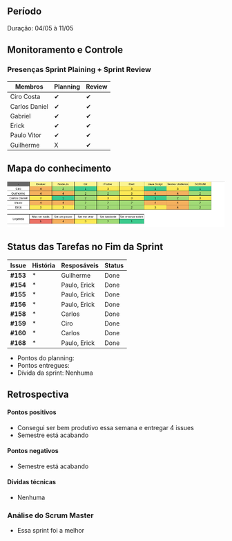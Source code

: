 ## Período
Duração: 04/05 à 11/05

## Monitoramento e Controle
### Presenças Sprint Plaining + Sprint Review
| Membros  |  Planning  |Review  |
| ------------------- | ------------------- |------------------- |
|  Ciro Costa |   ✔  |   ✔  |
|  Carlos Daniel |  ✔  |  ✔  |
|  Gabriel |  ✔  |  ✔  |
|  Erick |  ✔  |  ✔  |
|  Paulo Vitor | ✔ |  ✔  |
|  Guilherme  | X | ✔ |

## Mapa do conhecimento  

![Mapa do conhecimento](../../assets/MapaConhecimentoSprint11.png)


## Status das Tarefas no Fim da Sprint
| **Issue** | **História** | **Resposáveis** | **Status** |
|--|--|--|--|
|**#153**| * | Guilherme | Done |
|**#154**| * | Paulo, Erick | Done |
|**#155**| * | Paulo, Erick | Done |
|**#156**| * | Paulo, Erick | Done | 
|**#158**| * | Carlos | Done | 
|**#159**| * | Ciro | Done  |    
|**#160**| * | Carlos | Done |
|**#168**| * | Paulo, Erick | Done  |

- Pontos do planning: 
- Pontos entregues: 
- Dívida da sprint: Nenhuma

## Retrospectiva
#### Pontos positivos
- Consegui ser bem produtivo essa semana e entregar 4 issues
- Semestre está acabando

#### Pontos negativos
- Semestre está acabando


#### Dívidas técnicas
- Nenhuma

### Análise do Scrum Master
- Essa sprint foi a melhor